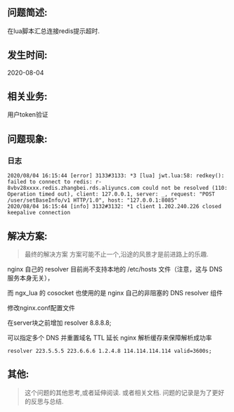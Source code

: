 
## 问题简述:
在lua脚本汇总连接redis提示超时.

## 发生时间:
2020-08-04

## 相关业务:
用户token验证

## 问题现象: 

### 日志

```nginx
2020/08/04 16:15:44 [error] 3133#3133: *3 [lua] jwt.lua:58: redkey(): failed to connect to redis: r-8vbv28xxxx.redis.zhangbei.rds.aliyuncs.com could not be resolved (110: Operation timed out), client: 127.0.0.1, server: _, request: "POST /user/setBaseInfo/v1 HTTP/1.0", host: "127.0.0.1:8085"
2020/08/04 16:15:44 [info] 3132#3132: *1 client 1.202.240.226 closed keepalive connection
```





## 解决方案:
> 最终的解决方案  方案可能不止一个,沿途的风景才是前进路上的乐趣. 

nginx 自己的 resolver 目前尚不支持本地的 /etc/hosts 文件（注意，这与 DNS 服务本身无关），

而 ngx_lua 的 cosocket 也使用的是 nginx 自己的非阻塞的 DNS resolver 组件

修改nginx.conf配置文件

在server块之前增加 resolver 8.8.8.8;



可以指定多个 DNS 并重置域名 TTL 延长 nginx 解析缓存来保障解析成功率

```
resolver 223.5.5.5 223.6.6.6 1.2.4.8 114.114.114.114 valid=3600s;
```



## 其他:
> 这个问题的其他思考,或者延伸阅读.  或者相关文档. 问题的记录是为了更好的反思与总结.
